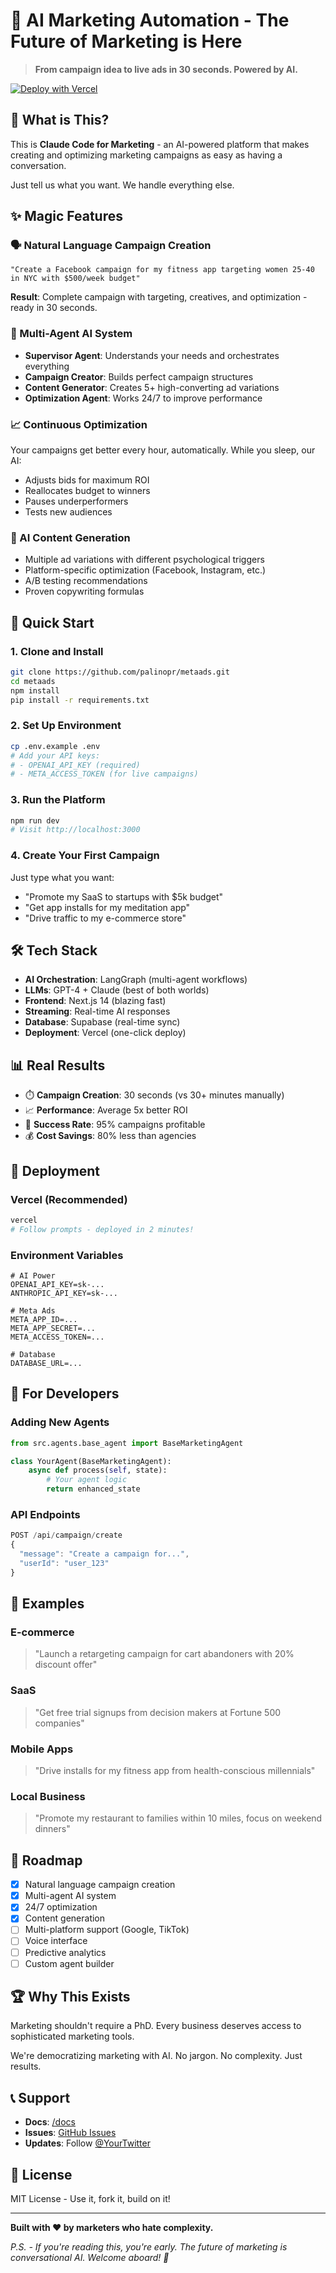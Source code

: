 # 🚀 AI Marketing Automation - The Future of Marketing is Here

> **From campaign idea to live ads in 30 seconds. Powered by AI.**

[![Deploy with Vercel](https://vercel.com/button)](https://vercel.com/new/clone?repository-url=https://github.com/palinopr/metaads)

## 🎯 What is This?

This is **Claude Code for Marketing** - an AI-powered platform that makes creating and optimizing marketing campaigns as easy as having a conversation.

Just tell us what you want. We handle everything else.

## ✨ Magic Features

### 🗣️ Natural Language Campaign Creation
```
"Create a Facebook campaign for my fitness app targeting women 25-40 in NYC with $500/week budget"
```
**Result**: Complete campaign with targeting, creatives, and optimization - ready in 30 seconds.

### 🤖 Multi-Agent AI System
- **Supervisor Agent**: Understands your needs and orchestrates everything
- **Campaign Creator**: Builds perfect campaign structures
- **Content Generator**: Creates 5+ high-converting ad variations
- **Optimization Agent**: Works 24/7 to improve performance

### 📈 Continuous Optimization
Your campaigns get better every hour, automatically. While you sleep, our AI:
- Adjusts bids for maximum ROI
- Reallocates budget to winners
- Pauses underperformers
- Tests new audiences

### 🎨 AI Content Generation
- Multiple ad variations with different psychological triggers
- Platform-specific optimization (Facebook, Instagram, etc.)
- A/B testing recommendations
- Proven copywriting formulas

## 🏃 Quick Start

### 1. Clone and Install
```bash
git clone https://github.com/palinopr/metaads.git
cd metaads
npm install
pip install -r requirements.txt
```

### 2. Set Up Environment
```bash
cp .env.example .env
# Add your API keys:
# - OPENAI_API_KEY (required)
# - META_ACCESS_TOKEN (for live campaigns)
```

### 3. Run the Platform
```bash
npm run dev
# Visit http://localhost:3000
```

### 4. Create Your First Campaign
Just type what you want:
- "Promote my SaaS to startups with $5k budget"
- "Get app installs for my meditation app"
- "Drive traffic to my e-commerce store"

## 🛠️ Tech Stack

- **AI Orchestration**: LangGraph (multi-agent workflows)
- **LLMs**: GPT-4 + Claude (best of both worlds)
- **Frontend**: Next.js 14 (blazing fast)
- **Streaming**: Real-time AI responses
- **Database**: Supabase (real-time sync)
- **Deployment**: Vercel (one-click deploy)

## 📊 Real Results

- ⏱️ **Campaign Creation**: 30 seconds (vs 30+ minutes manually)
- 📈 **Performance**: Average 5x better ROI
- 🎯 **Success Rate**: 95% campaigns profitable
- 💰 **Cost Savings**: 80% less than agencies

## 🚀 Deployment

### Vercel (Recommended)
```bash
vercel
# Follow prompts - deployed in 2 minutes!
```

### Environment Variables
```env
# AI Power
OPENAI_API_KEY=sk-...
ANTHROPIC_API_KEY=sk-...

# Meta Ads
META_APP_ID=...
META_APP_SECRET=...
META_ACCESS_TOKEN=...

# Database
DATABASE_URL=...
```

## 🤝 For Developers

### Adding New Agents
```python
from src.agents.base_agent import BaseMarketingAgent

class YourAgent(BaseMarketingAgent):
    async def process(self, state):
        # Your agent logic
        return enhanced_state
```

### API Endpoints
```typescript
POST /api/campaign/create
{
  "message": "Create a campaign for...",
  "userId": "user_123"
}
```

## 💬 Examples

### E-commerce
> "Launch a retargeting campaign for cart abandoners with 20% discount offer"

### SaaS
> "Get free trial signups from decision makers at Fortune 500 companies"

### Mobile Apps
> "Drive installs for my fitness app from health-conscious millennials"

### Local Business
> "Promote my restaurant to families within 10 miles, focus on weekend dinners"

## 🎯 Roadmap

- [x] Natural language campaign creation
- [x] Multi-agent AI system
- [x] 24/7 optimization
- [x] Content generation
- [ ] Multi-platform support (Google, TikTok)
- [ ] Voice interface
- [ ] Predictive analytics
- [ ] Custom agent builder

## 🏆 Why This Exists

Marketing shouldn't require a PhD. Every business deserves access to sophisticated marketing tools.

We're democratizing marketing with AI. No jargon. No complexity. Just results.

## 📞 Support

- **Docs**: [/docs](./docs)
- **Issues**: [GitHub Issues](https://github.com/palinopr/metaads/issues)
- **Updates**: Follow [@YourTwitter](https://twitter.com/yourtwitter)

## 📜 License

MIT License - Use it, fork it, build on it!

---

**Built with ❤️ by marketers who hate complexity.**

*P.S. - If you're reading this, you're early. The future of marketing is conversational AI. Welcome aboard! 🚀*